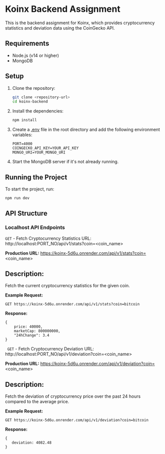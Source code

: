 # Koinx Backend Assignment

This is the backend assignment for Koinx, which provides cryptocurrency statistics and deviation data using the CoinGecko API.

## Requirements

- Node.js (v14 or higher)
- MongoDB

## Setup

1. Clone the repository:
    ```sh
    git clone <repository-url>
    cd koinx-backend
    ```

2. Install the dependencies:
    ```sh
    npm install
    ```

3. Create a [.env](http://_vscodecontentref_/1) file in the root directory and add the following environment variables:
    ```env
    PORT=4000
    COINGECKO_API_KEY=YOUR_API_KEY
    MONGO_URI=YOUR_MONGO_URI
    ```

4. Start the MongoDB server if it's not already running.

## Running the Project

To start the project, run:
```sh
npm run dev  
```


## API Structure
 ### Localhost API Endpoints
 ` GET ` - Fetch Cryptocurrency Statistics
URL: http://localhost:PORT_NO/api/v1/stats?coin=<coin_name>

**Production URL:**  https://koinx-5d6u.onrender.com/api/v1/stats?coin=<coin_name>

 ## Description:
Fetch the current cryptocurrency statistics for the given coin.

**Example Request:**


``` 
GET https://koinx-5d6u.onrender.com/api/v1/stats?coin=bitcoin

```
**Response:**

```
{
	price: 40000,
	marketCap: 800000000,
	"24hChange": 3.4
}
```
`` GET`` - Fetch Cryptocurrency Deviation
URL: http://localhost:PORT_NO/api/v1/deviation?coin=<coin_name>

**Production URL:** https://koinx-5d6u.onrender.com/api/v1/deviation?coin=<coin_name>

## Description:
Fetch the deviation of cryptocurrency price over the past 24 hours compared to the average price.

**Example Request:**

```
GET https://koinx-5d6u.onrender.com/api/v1/deviation?coin=bitcoin
```
**Response:**

 ```
{
	deviation: 4082.48
}
```



